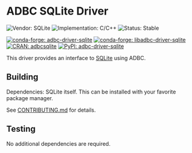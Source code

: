<!---
  Licensed to the Apache Software Foundation (ASF) under one
  or more contributor license agreements.  See the NOTICE file
  distributed with this work for additional information
  regarding copyright ownership.  The ASF licenses this file
  to you under the Apache License, Version 2.0 (the
  "License"); you may not use this file except in compliance
  with the License.  You may obtain a copy of the License at

    http://www.apache.org/licenses/LICENSE-2.0

  Unless required by applicable law or agreed to in writing,
  software distributed under the License is distributed on an
  "AS IS" BASIS, WITHOUT WARRANTIES OR CONDITIONS OF ANY
  KIND, either express or implied.  See the License for the
  specific language governing permissions and limitations
  under the License.
-->

# ADBC SQLite Driver

![Vendor: SQLite](https://img.shields.io/badge/vendor-SQLite-blue?style=flat-square)
![Implementation: C/C++](https://img.shields.io/badge/implementation-C%2FC%2B%2B-violet?style=flat-square)
![Status: Stable](https://img.shields.io/badge/status-stable-green?style=flat-square)

[![conda-forge: adbc-driver-sqlite](https://img.shields.io/conda/vn/conda-forge/adbc-driver-sqlite?label=conda-forge%3A%20adbc-driver-sqlite&style=flat-square)](https://anaconda.org/conda-forge/adbc-driver-sqlite)
[![conda-forge: libadbc-driver-sqlite](https://img.shields.io/conda/vn/conda-forge/libadbc-driver-sqlite?label=conda-forge%3A%20libadbc-driver-sqlite&style=flat-square)](https://anaconda.org/conda-forge/libadbc-driver-sqlite)
[![CRAN: adbcsqlite](https://img.shields.io/cran/v/adbcsqlite?style=flat-square)](https://cran.r-project.org/web/packages/adbcsqlite/index.html)
[![PyPI: adbc-driver-sqlite](https://img.shields.io/pypi/v/adbc-driver-sqlite?style=flat-square)](https://pypi.org/project/adbc-driver-sqlite/)

This driver provides an interface to
[SQLite](https://sqlite.org/index.html) using ADBC.

## Building

Dependencies: SQLite itself.  This can be installed with your favorite
package manager.

See [CONTRIBUTING.md](../../../CONTRIBUTING.md) for details.

## Testing

No additional dependencies are required.
